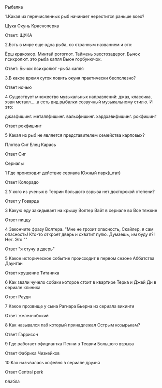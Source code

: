 Рыбалка

1.Какая из перечисленных рыб начинает нерестится раньше всех?

Щука 
Окунь 
Красноперка

Ответ: ЩУКА


2.Есть в мире еще одна рыба, со странным названием и это: 

Ёрш кракожор.
Минтай ротоглот.
Таймень хвостозадерот.
Бычок психролют. это рыба капля
Вьюн горбунючок.

Ответ: Бычок психролют -рыба капля



3.В какое время суток ловить окуня практически бесполезно?

Ответ ночью



4 Существует множество музыкальных направлений: джаз, классика, хэви металл…..а есть вид рыбалки созвучный музыкальному стилю. И это:

 джазфишинг.
 металлфишинг.
 вальсфишинг.
 хардхэвифишинг.
 рокфишинг

 Ответ рокфишинг


5 Какая из рыб не является представителем семейства карповых?

Плотва
Сиг
Елец
Карась

Ответ Сиг


Сериалы

1 Где происходит действие сериала Южный парк(штат) 

Ответ Колорадо

2 У кого из ученых в Теории большого взрыва нет докторской степени?

Ответ у Говарда

3 Какую еду закидывает на крышу Волтер Вайт в сериале во Все тяжкие

Ответ пиццу

4 Закончите фразу Волтера. "Мне не грозит опасность, Скайлер, я сам опасность! Кто-то откроет дверь и схватит пулю. Думаешь, им буду я?! Нет. Это ""

Ответ "я стучу в дверь"

 5 Какое историческое событие происходит в первом сезоне Аббатства Даунтан

 Ответ крушение Титаника

 6 Как звали чучело собаки которое стоит в квартире Терка и Джей Ди в сериале клиника

 Ответ Рауди

 7 Какое прозвище у сына Рагнара Бьерна из сериала викинги

 Ответ железнобокий

 8 Как назывался паб который принадлежал Острым козырькам?

 Ответ Гаррисон

 9 Где работает официантка Пенни в Теории Большого взрыва

 Ответ Фабрика Чизкейков

 10 Как называлась кофейня в сериале друзья

 Ответ Central perk

блабла